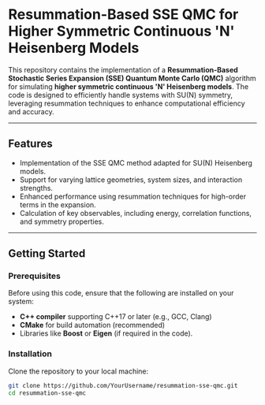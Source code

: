 # Resummation-Based SSE QMC for Higher Symmetric Continuous 'N' Heisenberg Models

This repository contains the implementation of a **Resummation-Based Stochastic Series Expansion (SSE) Quantum Monte Carlo (QMC)** algorithm for simulating **higher symmetric continuous 'N' Heisenberg models**. The code is designed to efficiently handle systems with SU(N) symmetry, leveraging resummation techniques to enhance computational efficiency and accuracy.

---

## Features

- Implementation of the SSE QMC method adapted for SU(N) Heisenberg models.
- Support for varying lattice geometries, system sizes, and interaction strengths.
- Enhanced performance using resummation techniques for high-order terms in the expansion.
- Calculation of key observables, including energy, correlation functions, and symmetry properties.

---

## Getting Started

### **Prerequisites**

Before using this code, ensure that the following are installed on your system:

- **C++ compiler** supporting C++17 or later (e.g., GCC, Clang)
- **CMake** for build automation (recommended)
- Libraries like **Boost** or **Eigen** (if required in the code).

### **Installation**

Clone the repository to your local machine:

```bash
git clone https://github.com/YourUsername/resummation-sse-qmc.git
cd resummation-sse-qmc
